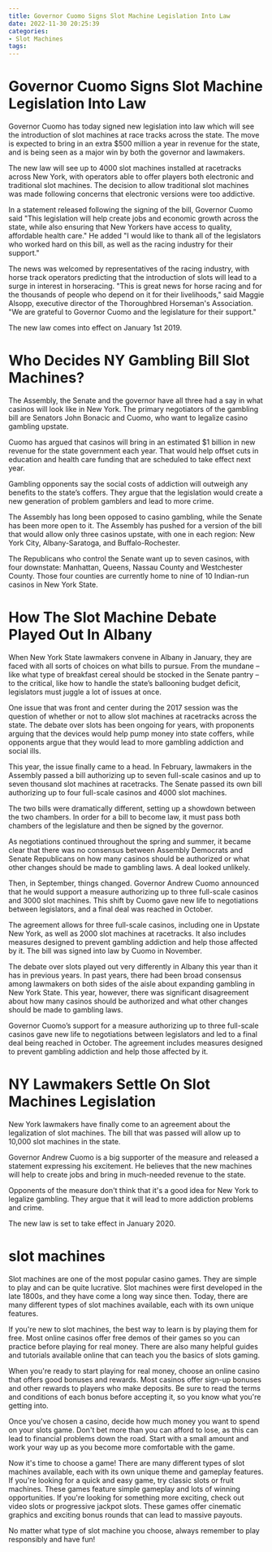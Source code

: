 ```yaml
---
title: Governor Cuomo Signs Slot Machine Legislation Into Law
date: 2022-11-30 20:25:39
categories:
- Slot Machines
tags:
---
```



#  Governor Cuomo Signs Slot Machine Legislation Into Law

Governor Cuomo has today signed new legislation into law which will see the introduction of slot machines at race tracks across the state. The move is expected to bring in an extra $500 million a year in revenue for the state, and is being seen as a major win by both the governor and lawmakers.

The new law will see up to 4000 slot machines installed at racetracks across New York, with operators able to offer players both electronic and traditional slot machines. The decision to allow traditional slot machines was made following concerns that electronic versions were too addictive.

In a statement released following the signing of the bill, Governor Cuomo said "This legislation will help create jobs and economic growth across the state, while also ensuring that New Yorkers have access to quality, affordable health care." He added "I would like to thank all of the legislators who worked hard on this bill, as well as the racing industry for their support."

The news was welcomed by representatives of the racing industry, with horse track operators predicting that the introduction of slots will lead to a surge in interest in horseracing. "This is great news for horse racing and for the thousands of people who depend on it for their livelihoods," said Maggie Alsopp, executive director of the Thoroughbred Horseman's Association. "We are grateful to Governor Cuomo and the legislature for their support."

The new law comes into effect on January 1st 2019.

#  Who Decides NY Gambling Bill Slot Machines?

The Assembly, the Senate and the governor have all three had a say in what casinos will look like in New York. The primary negotiators of the gambling bill are Senators John Bonacic and Cuomo, who want to legalize casino gambling upstate.

Cuomo has argued that casinos will bring in an estimated $1 billion in new revenue for the state government each year. That would help offset cuts in education and health care funding that are scheduled to take effect next year.

Gambling opponents say the social costs of addiction will outweigh any benefits to the state’s coffers. They argue that the legislation would create a new generation of problem gamblers and lead to more crime.

The Assembly has long been opposed to casino gambling, while the Senate has been more open to it. The Assembly has pushed for a version of the bill that would allow only three casinos upstate, with one in each region: New York City, Albany-Saratoga, and Buffalo-Rochester.

The Republicans who control the Senate want up to seven casinos, with four downstate: Manhattan, Queens, Nassau County and Westchester County. Those four counties are currently home to nine of 10 Indian-run casinos in New York State.

#  How The Slot Machine Debate Played Out In Albany

When New York State lawmakers convene in Albany in January, they are faced with all sorts of choices on what bills to pursue. From the mundane – like what type of breakfast cereal should be stocked in the Senate pantry – to the critical, like how to handle the state’s ballooning budget deficit, legislators must juggle a lot of issues at once.

One issue that was front and center during the 2017 session was the question of whether or not to allow slot machines at racetracks across the state. The debate over slots has been ongoing for years, with proponents arguing that the devices would help pump money into state coffers, while opponents argue that they would lead to more gambling addiction and social ills.

This year, the issue finally came to a head. In February, lawmakers in the Assembly passed a bill authorizing up to seven full-scale casinos and up to seven thousand slot machines at racetracks. The Senate passed its own bill authorizing up to four full-scale casinos and 4000 slot machines.

The two bills were dramatically different, setting up a showdown between the two chambers. In order for a bill to become law, it must pass both chambers of the legislature and then be signed by the governor.

As negotiations continued throughout the spring and summer, it became clear that there was no consensus between Assembly Democrats and Senate Republicans on how many casinos should be authorized or what other changes should be made to gambling laws. A deal looked unlikely.

Then, in September, things changed. Governor Andrew Cuomo announced that he would support a measure authorizing up to three full-scale casinos and 3000 slot machines. This shift by Cuomo gave new life to negotiations between legislators, and a final deal was reached in October.

The agreement allows for three full-scale casinos, including one in Upstate New York, as well as 2000 slot machines at racetracks. It also includes measures designed to prevent gambling addiction and help those affected by it. The bill was signed into law by Cuomo in November.

The debate over slots played out very differently in Albany this year than it has in previous years. In past years, there had been broad consensus among lawmakers on both sides of the aisle about expanding gambling in New York State. This year, however, there was significant disagreement about how many casinos should be authorized and what other changes should be made to gambling laws.

Governor Cuomo’s support for a measure authorizing up to three full-scale casinos gave new life to negotiations between legislators and led to a final deal being reached in October. The agreement includes measures designed to prevent gambling addiction and help those affected by it.

#  NY Lawmakers Settle On Slot Machines Legislation

 New York lawmakers have finally come to an agreement about the legalization of slot machines. The bill that was passed will allow up to 10,000 slot machines in the state.

Governor Andrew Cuomo is a big supporter of the measure and released a statement expressing his excitement. He believes that the new machines will help to create jobs and bring in much-needed revenue to the state.

Opponents of the measure don't think that it's a good idea for New York to legalize gambling. They argue that it will lead to more addiction problems and crime.

The new law is set to take effect in January 2020.

#  slot machines

Slot machines are one of the most popular casino games. They are simple to play and can be quite lucrative. Slot machines were first developed in the late 1800s, and they have come a long way since then. Today, there are many different types of slot machines available, each with its own unique features.

If you're new to slot machines, the best way to learn is by playing them for free. Most online casinos offer free demos of their games so you can practice before playing for real money. There are also many helpful guides and tutorials available online that can teach you the basics of slots gaming.

When you're ready to start playing for real money, choose an online casino that offers good bonuses and rewards. Most casinos offer sign-up bonuses and other rewards to players who make deposits. Be sure to read the terms and conditions of each bonus before accepting it, so you know what you're getting into.

Once you've chosen a casino, decide how much money you want to spend on your slots game. Don't bet more than you can afford to lose, as this can lead to financial problems down the road. Start with a small amount and work your way up as you become more comfortable with the game.

Now it's time to choose a game! There are many different types of slot machines available, each with its own unique theme and gameplay features. If you're looking for a quick and easy game, try classic slots or fruit machines. These games feature simple gameplay and lots of winning opportunities. If you're looking for something more exciting, check out video slots or progressive jackpot slots. These games offer cinematic graphics and exciting bonus rounds that can lead to massive payouts.

No matter what type of slot machine you choose, always remember to play responsibly and have fun!